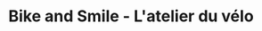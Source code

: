 ---
title: "Bike and Smile - L'atelier du vélo"
url: /oeyreluy/bike-and-smile-latelier-du-velo/
shop: vélo
---